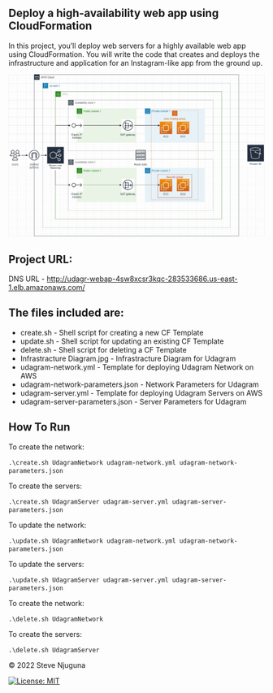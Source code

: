 Deploy a high-availability web app using CloudFormation
-------------------------------------------------------

In this project, you’ll deploy web servers for a highly available web app using CloudFormation. You will write the code that creates and deploys the infrastructure and application for an Instagram-like app from the ground up.

![](https://github.com/steve-njuguna-k/AWS-Udagram-Cloud-Formation-Template/blob/master/Infrastracture-Diagram.jpg)

Project URL:
------------
DNS URL - http://udagr-webap-4sw8xcsr3kqc-283533686.us-east-1.elb.amazonaws.com/

The files included are: 
-----------------------
- create.sh - Shell script for creating a new CF Template
- update.sh - Shell script for updating an existing CF Template
- delete.sh - Shell script for deleting a CF Template
- Infrastracture Diagram.jpg - Infrastracture Diagram for Udagram
- udagram-network.yml - Template for deploying Udagram Network on AWS
- udagram-network-parameters.json - Network Parameters for Udagram
- udagram-server.yml - Template for deploying Udagram Servers on AWS
- udagram-server-parameters.json - Server Parameters for Udagram

How To Run
----------
To create the network: 
```
.\create.sh UdagramNetwork udagram-network.yml udagram-network-parameters.json
```

To create the servers: 
```
.\create.sh UdagramServer udagram-server.yml udagram-server-parameters.json
```

To update the network: 
```
.\update.sh UdagramNetwork udagram-network.yml udagram-network-parameters.json
```

To update the servers: 
```
.\update.sh UdagramServer udagram-server.yml udagram-server-parameters.json
```

To create the network: 
```
.\delete.sh UdagramNetwork
```

To create the servers: 
```
.\delete.sh UdagramServer
```

© 2022 Steve Njuguna

[![License: MIT](https://img.shields.io/badge/License-MIT-yellow.svg)](https://opensource.org/licenses/MIT)
